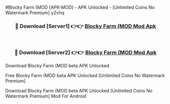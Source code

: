 #Blocky Farm (MOD [APK-MOD] - APK Unlocked - [Unlimited Coins No Watermark Premium] y2vhq



<div align="center">

<h3>🔴 Download [Server1] 👉👉 <a href="https://momento.my/?title=Blocky_Farm_(MOD">Blocky Farm (MOD Mod Apk</a></h3><br>

<h3>🔴 Download [Server2] 👉👉 <a href="https://momento.my/?title=Blocky_Farm_(MOD">Blocky Farm (MOD Mod Apk</a></h3>
</div>



Download Blocky Farm (MOD beta APK Unlocked

Free Blocky Farm (MOD beta APK Unlocked [Unlimited Coins No Watermark Premium]

Download Blocky Farm (MOD beta APK Unlocked [Unlimited Coins No Watermark Premium] Mod For Android
